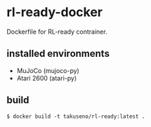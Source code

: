 # rl-ready-docker

Dockerfile for RL-ready contrainer.

## installed environments
- MuJoCo (mujoco-py)
- Atari 2600 (atari-py)

## build
```
$ docker build -t takuseno/rl-ready:latest .
```
